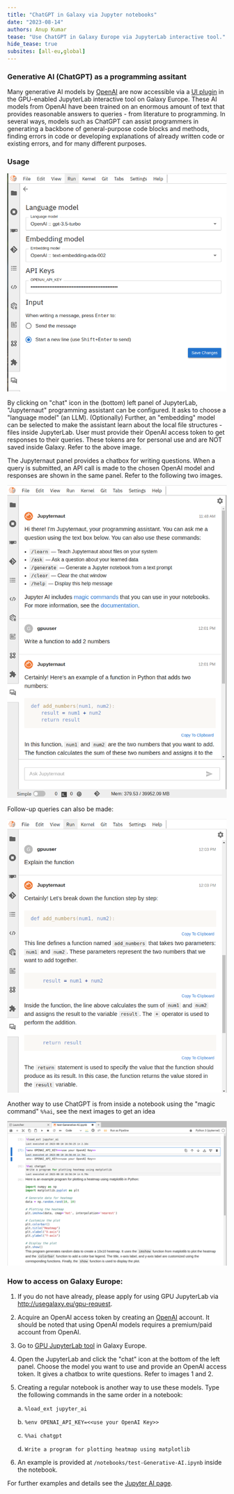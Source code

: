 ```yaml
---
title: "ChatGPT in Galaxy via Jupyter notebooks"
date: "2023-08-14"
authors: Anup Kumar
tease: "Use ChatGPT in Galaxy Europe via JupyterLab interactive tool."
hide_tease: true
subsites: [all-eu,global]
---
```


### Generative AI (ChatGPT) as a programming assitant

Many generative AI models by [OpenAI](https://openai.com/) are now accessible via a [UI plugin](https://github.com/jupyterlab/jupyter-ai) in the GPU-enabled JupyterLab interactive tool on Galaxy Europe. These AI models from OpenAI have been trained on an enormous amount of text that provides reasonable answers to queries - from literature to programming. In several ways, models such as ChatGPT can assist programmers in generating a backbone of general-purpose code blocks and methods, finding errors in code or developing explanations of already written code or existing errors, and for many different purposes. 

### Usage

![Jupyternaut 3](./chatgpt_3.png) 

By clicking on "chat" icon in the (bottom) left panel of JupyterLab, "Jupyternaut" programming assistant can be configured. It asks to choose a "language model" (an LLM). (Optionally) Further, an "embedding" model can be selected to make the assistant learn about the local file structures - files inside JupyterLab. User must provide their OpenAI access token to get responses to their queries. These tokens are for personal use and are NOT saved inside Galaxy. Refer to the above image. 

The Jupyternaut panel provides a chatbox for writing questions. When a query is submitted, an API call is made to the chosen OpenAI model and responses are shown in the same panel. Refer to the following two images.

![Jupyternaut 1](./chatgpt_1.png)

Follow-up queries can also be made: 


![Jupyternaut 2](./chatgpt_2.png)

Another way to use ChatGPT is from inside a notebook using the "magic command" `%%ai`, see the next images to get an idea

![ChatGPT in a notebook](./chatgpt_4.png)


### How to access on Galaxy Europe:

1. If you do not have already, please apply for using GPU JupyterLab via http://usegalaxy.eu/gpu-request.
2. Acquire an OpenAI access token by creating an [OpenAI](https://openai.com/) account. It should be noted that using OpenAI models requires a premium/paid account from OpenAI.
3. Go to [GPU JupyterLab tool](https://usegalaxy.eu/?tool_id=interactive_tool_ml_jupyter_notebook&version=0.2) in Galaxy Europe.
4. Open the JupyterLab and click the "chat" icon at the bottom of the left panel. Choose the model you want to use and provide an OpenAI access token. It gives a chatbox to write questions. Refer to images 1 and 2.
5. Creating a regular notebook is another way to use these models. Type the following commands in the same order in a notebook:

    a. `%load_ext jupyter_ai`
 
    b. `%env OPENAI_API_KEY=<<use your OpenAI Key>>`
 
    c. `%%ai chatgpt`

    d. `Write a program for plotting heatmap using matplotlib`

6. An example is provided at `/notebooks/test-Generative-AI.ipynb` inside the notebook. 

For further examples and details see the [Jupyter AI page](https://jupyter-ai.readthedocs.io/en/latest/users/index.html).

